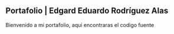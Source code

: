## Portafolio | Edgard Eduardo Rodríguez Alas

Bienvenido a mi portafolio, aqui encontraras el codigo fuente
